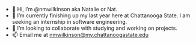 - 👋 Hi, I’m @nmwilkinson aka Natalie or Nat.
- 🌱 I’m currently finishing up my last year here at Chattanooga State. I am seeking an internship in software engineering.
- 💞️ I’m looking to collaborate with studying and working on projects.
- 📫  Email me at nmwilkinson@my.chattanoogastate.edu

<!---
nmwilkinson/nmwilkinson is a ✨ special ✨ repository because its `README.md` (this file) appears on your GitHub profile.
You can click the Preview link to take a look at your changes.
--->
